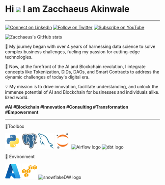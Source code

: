 # Hi <img src = "https://em-content.zobj.net/source/noto-emoji-animations/344/waving-hand_1f44b.gif" width= "25px"> I am Zacchaeus Akinwale

---

[![Connect on LinkedIn](https://img.shields.io/badge/linkedin-blue.svg?style=for-the-badge&logo=linkedin&logoColor=white)](https://www.linkedin.com/in/zacchakinwale/)
[![Follow on Twitter](https://img.shields.io/badge/twitter-blue.svg?style=for-the-badge&logo=twitter&logoColor=white)](https://twitter.com/zacchakinwale)
[![Subscribe on YouTube](https://img.shields.io/badge/youtube-red.svg?style=for-the-badge&logo=youtube&logoColor=white)](https://www.youtube.com/channel/UCdSSrpRHxijpdXmhVrSAb2g)

<!--![Subscribe to my YouTube Channel](https://img.shields.io/badge/youtube-red.svg?style=for-the-badge&logo=youtube&logoColor=white&label=Subscribe&link=https://www.youtube.com/channel/[your-youtube-channel-id]/subscription_center)](https://www.youtube.com/channel/[your-youtube-channel-id])-->

![Zacchaeus's GitHub stats](https://github-readme-stats.vercel.app/api?username=zakSPARK&show_icons=true&theme=calm)


🌟 My journey began with over 4 years of harnessing data science to solve complex business challenges, fueling my passion for cutting-edge technologies.

🧩 Now, at the forefront of the AI and Blockchain revolution, I integrate concepts like Tokenization, DiDs, DAOs, and Smart Contracts to address the dynamic challenges of today's digital era.

💡 My mission is to drive innovation, facilitate understanding, and unlock the immense potential of AI and Blockchain for businesses and individuals alike.
lized world.

**#AI #Blockchain #Innovation #Consulting #Transformation #Empowerment**




---

🧰Toolbox

<img src="https://raw.githubusercontent.com/devicons/devicon/55609aa5bd817ff167afce0d965585c92040787a/icons/python/python-original.svg" alt="python logo" width="50" height="50" title="Python for Data" /> <img src="https://raw.githubusercontent.com/devicons/devicon/55609aa5bd817ff167afce0d965585c92040787a/icons/postgresql/postgresql-original.svg" alt="postgresql logo" width="50" height="50" title="PostgreSQL" /> <img src="https://raw.githubusercontent.com/devicons/devicon/55609aa5bd817ff167afce0d965585c92040787a/icons/mysql/mysql-original.svg" alt="mysql logo" width="50" height="50" title="MySQL" /> <img src="https://raw.githubusercontent.com/devicons/devicon/55609aa5bd817ff167afce0d965585c92040787a/icons/jupyter/jupyter-original.svg" alt="jupyternotebook logo" width="50" height="50" title="Jupyter Notebook for Data" /> <img src="https://www.svgrepo.com/show/353380/airflow.svg" alt="Airflow logo" width="50" height="50" title="Apache Airflow for Data Pipeline Job Scheduling" /> <img src="https://info.joonsolutions.com/hubfs/dbt-logo-full.png" alt="dbt logo" width="50" height="50" title="dbt data tooling" /> 

🚉 Environment

<img src="https://raw.githubusercontent.com/devicons/devicon/55609aa5bd817ff167afce0d965585c92040787a/icons/azure/azure-original.svg" alt="azure logo" width="50" height="50" title="Azure Cloud Env" /> <img src="https://raw.githubusercontent.com/devicons/devicon/55609aa5bd817ff167afce0d965585c92040787a/icons/amazonwebservices/amazonwebservices-original.svg" alt="aws logo" width="50" height="50" title="AWS Cloud Env" /> <img src="https://upload.wikimedia.org/wikipedia/commons/thumb/f/ff/Snowflake_Logo.svg/1280px-Snowflake_Logo.svg.png" alt="snowflakeDW logo" width="50" height="50" title="Snowflake DW Cloud Env" /> 



<!--
**zakSPARK/zakspark** is a ✨ _special_ ✨ repository because its `README.md` (this file) appears on your GitHub profile.

Here are some ideas to get you started:

- 🔭 I’m currently working on ...
- 🌱 I’m currently learning ...
- 👯 I’m looking to collaborate on ...
- 🤔 I’m looking for help with ...
- 💬 Ask me about ...
- 📫 How to reach me: ...
- 😄 Pronouns: ...
- ⚡ Fun fact: ...
-->
